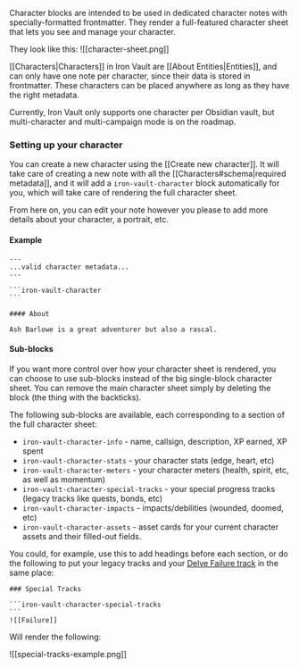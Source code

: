 Character blocks are intended to be used in dedicated character notes with specially-formatted frontmatter. They render a full-featured character sheet that lets you see and manage your character.

They look like this:
![[character-sheet.png]]

[[Characters|Characters]] in Iron Vault are [[About Entities|Entities]], and can only have one note per character, since their data is stored in frontmatter. These characters can be placed anywhere as long as they have the right metadata.

Currently, Iron Vault only supports one character per Obsidian vault, but multi-character and multi-campaign mode is on the roadmap.

### Setting up your character

You can create a new character using the [[Create new character]]. It will take care of creating a new note with all the [[Characters#schema|required metadata]], and it will add a `iron-vault-character` block automatically for you, which will take care of rendering the full character sheet.

From here on, you can edit your note however you please to add more details about your character, a portrait, etc.
#### Example

````
---
...valid character metadata...
---

```iron-vault-character
```

#### About

Ash Barlowe is a great adventurer but also a rascal.
````

#### Sub-blocks
If you want more control over how your character sheet is rendered, you can choose to use sub-blocks instead of the big single-block character sheet. You can remove the main character sheet simply by deleting the block (the thing with the backticks).

The following sub-blocks are available, each corresponding to a section of the full character sheet:

* `iron-vault-character-info` - name, callsign, description, XP earned, XP spent
* `iron-vault-character-stats` - your character stats (edge, heart, etc)
* `iron-vault-character-meters` - your character meters (health, spirit, etc, as well as momentum)
* `iron-vault-character-special-tracks` - your special progress tracks (legacy tracks like quests, bonds, etc)
* `iron-vault-character-impacts` - impacts/debilities (wounded, doomed, etc)
* `iron-vault-character-assets` - asset cards for your current character assets and their filled-out fields.

You could, for example, use this to add headings before each section, or do the following to put your legacy tracks and your [Delve Failure track](https://www.ironswornrpg.com/post/learn-from-failures-in-starforged) in the same place:

````
### Special Tracks

```iron-vault-character-special-tracks
```
![[Failure]]
````

Will render the following:

![[special-tracks-example.png]]